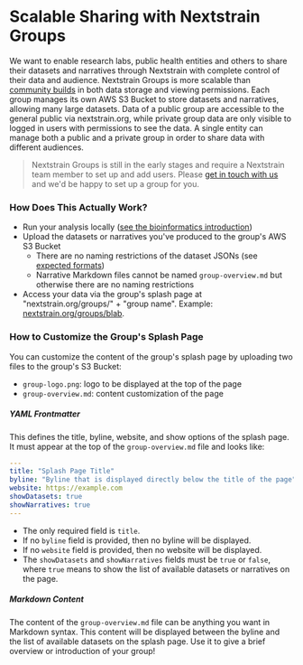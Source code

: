 # Scalable Sharing with Nextstrain Groups

We want to enable research labs, public health entities and others to share their datasets and narratives through Nextstrain with complete control of their data and audience. Nextstrain Groups is more scalable than [community builds](community-builds) in both data storage and viewing permissions.
Each group manages its own AWS S3 Bucket to store datasets and narratives, allowing many large datasets. Data of a public group are accessible to the general public via nextstrain.org, while private group data are only visible to logged in users with permissions to see the data. A single entity can manage both a public and a private group in order to share data with different audiences.

> Nextstrain Groups is still in the early stages and require a Nextstrain team member to set up and add users.
Please [get in touch with us](mailto:hello@nextstrain.org) and we'd be happy to set up a group for you.

### How Does This Actually Work?
* Run your analysis locally ([see the bioinformatics introduction](https://docs.nextstrain.org/projects/augur/en/stable/index.html))
* Upload the datasets or narratives you've produced to the group's AWS S3 Bucket
    * There are no naming restrictions of the dataset JSONs (see [expected formats](../../reference/formats/data-formats))
    * Narrative Markdown files cannot be named `group-overview.md` but otherwise there are no naming restrictions
* Access your data via the group's splash page at "nextstrain.org/groups/" + "group name". Example: [nextstrain.org/groups/blab](https://nextstrain.org/groups/blab).

### How to Customize the Group's Splash Page
You can customize the content of the group's splash page by uploading two files to the group's S3 Bucket:
* `group-logo.png`: logo to be displayed at the top of the page
* `group-overview.md`: content customization of the page

##### YAML Frontmatter
This defines the title, byline, website, and show options of the splash page.
It must appear at the top of the `group-overview.md` file and looks like:

```yaml
---
title: "Splash Page Title"
byline: "Byline that is displayed directly below the title of the page"
website: https://example.com
showDatasets: true
showNarratives: true
---
```
* The only required field is `title`.
* If no `byline` field is provided, then no byline will be displayed.
* If no `website` field is provided, then no website will be displayed.
* The `showDatasets` and `showNarratives` fields must be `true` or `false`, where `true` means to show the list of available datasets or narratives on the page.

##### Markdown Content
The content of the `group-overview.md` file can be anything you want in Markdown syntax.
This content will be displayed between the byline and the list of available datasets on the splash page.
Use it to give a brief overview or introduction of your group!
